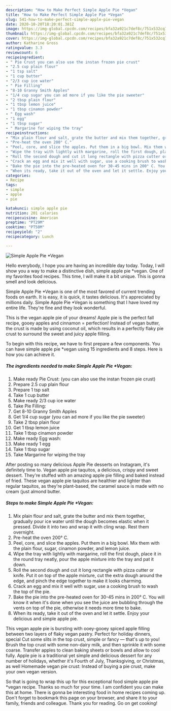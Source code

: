 ```yaml
---
description: "How to Make Perfect Simple Apple Pie *Vegan"
title: "How to Make Perfect Simple Apple Pie *Vegan"
slug: 541-how-to-make-perfect-simple-apple-pie-vegan
date: 2020-10-20T18:20:01.381Z
image: https://img-global.cpcdn.com/recipes/bfa32a921c7def8c/751x532cq70/simple-apple-pie-vegan-recipe-main-photo.jpg
thumbnail: https://img-global.cpcdn.com/recipes/bfa32a921c7def8c/751x532cq70/simple-apple-pie-vegan-recipe-main-photo.jpg
cover: https://img-global.cpcdn.com/recipes/bfa32a921c7def8c/751x532cq70/simple-apple-pie-vegan-recipe-main-photo.jpg
author: Katharine Gross
ratingvalue: 3.3
reviewcount: 6
recipeingredient:
- " Pie Crust you can also use the instan frozen pie crust"
- "2.5 cup plain flour"
- "1 tsp salt"
- "1 cup butter"
- "2/3 cup ice water"
- " Pie Filling"
- "8-10 Granny Smith Apples"
- "1/4 cup sugar you can ad more if you like the pie sweeter"
- "2 tbsp plain flour"
- "1 tbsp lemon juice"
- "1 tbsp cinamon powder"
- " Egg wash"
- "1 egg"
- "1 tbsp sugar"
- " Margarine for wiping the tray"
recipeinstructions:
- "Mix plain flour and salt, grate the butter and mix them together, gradually pour ice water until the dough becomes elastic when it pressed. Divide it into two and wrap it with cling wrap. Rest them overnight."
- "Pre-heat the oven 200° C."
- "Peel, core, and slice the apples. Put them in a big bowl. Mix them with the plain flour, sugar, cinamon powder, and lemon juice."
- "Wipe the tray with lightly with margarine, roll the first dough, place it in the round tray neatly, pour the apple mixture into the tray and pat it down."
- "Roll the second dough and cut it long rectangle with pizza cutter or knife. Put it on top of the apple mixture, cut the extra dough around the edge, and pinch the edge together to make it looks charming."
- "Crack an egg and mix it well with sugar, use a cooking brush to wash the top of the pie."
- "Bake the pie into the pre-heated oven for 30-45 mins in 200° C. You will know it when it&#39;s done when you see the juice are bubbling through the vents on top of the pie, otherwise it needs more time to bake."
- "When its ready, take it out of the oven and let it settle. Enjoy your delicious and simple apple pie."
categories:
- Recipe
tags:
- simple
- apple
- pie

katakunci: simple apple pie 
nutrition: 201 calories
recipecuisine: American
preptime: "PT29M"
cooktime: "PT50M"
recipeyield: "2"
recipecategory: Lunch

---
```



![Simple Apple Pie *Vegan](https://img-global.cpcdn.com/recipes/bfa32a921c7def8c/751x532cq70/simple-apple-pie-vegan-recipe-main-photo.jpg)

Hello everybody, I hope you are having an incredible day today. Today, I will show you a way to make a distinctive dish, simple apple pie *vegan. One of my favorites food recipes. This time, I will make it a bit unique. This is gonna smell and look delicious.

Simple Apple Pie *Vegan is one of the most favored of current trending foods on earth. It is easy, it is quick, it tastes delicious. It's appreciated by millions daily. Simple Apple Pie *Vegan is something that I have loved my entire life. They're fine and they look wonderful.

This is the vegan apple pie of your dreams! Apple pie is the perfect fall recipe, gooey apples and cinnamon = perfection! Instead of vegan butter, the crust is made by using coconut oil, which results in a perfectly flaky pie crust to surround the sweet and juicy apple filling.


To begin with this recipe, we have to first prepare a few components. You can have simple apple pie *vegan using 15 ingredients and 8 steps. Here is how you can achieve it.

<!--inarticleads1-->

##### The ingredients needed to make Simple Apple Pie *Vegan:

1. Make ready  Pie Crust: (you can also use the instan frozen pie crust)
1. Prepare 2.5 cup plain flour
1. Prepare 1 tsp salt
1. Take 1 cup butter
1. Make ready 2/3 cup ice water
1. Take  Pie Filling:
1. Get 8-10 Granny Smith Apples
1. Get 1/4 cup sugar (you can ad more if you like the pie sweeter)
1. Take 2 tbsp plain flour
1. Get 1 tbsp lemon juice
1. Take 1 tbsp cinamon powder
1. Make ready  Egg wash:
1. Make ready 1 egg
1. Take 1 tbsp sugar
1. Take  Margarine for wiping the tray


After posting so many delicious Apple Pie desserts on Instagram, it&#39;s definitely time to. Vegan apple pie taquitos, a delicious, crispy and sweet dessert. They&#39;re stuffed with an amazing apple pie filling and baked instead of fried. These vegan apple pie taquitos are healthier and lighter than regular taquitos, as they&#39;re plant-based, the caramel sauce is made with no cream (just almond butter. 

<!--inarticleads2-->

##### Steps to make Simple Apple Pie *Vegan:

1. Mix plain flour and salt, grate the butter and mix them together, gradually pour ice water until the dough becomes elastic when it pressed. Divide it into two and wrap it with cling wrap. Rest them overnight.
1. Pre-heat the oven 200° C.
1. Peel, core, and slice the apples. Put them in a big bowl. Mix them with the plain flour, sugar, cinamon powder, and lemon juice.
1. Wipe the tray with lightly with margarine, roll the first dough, place it in the round tray neatly, pour the apple mixture into the tray and pat it down.
1. Roll the second dough and cut it long rectangle with pizza cutter or knife. Put it on top of the apple mixture, cut the extra dough around the edge, and pinch the edge together to make it looks charming.
1. Crack an egg and mix it well with sugar, use a cooking brush to wash the top of the pie.
1. Bake the pie into the pre-heated oven for 30-45 mins in 200° C. You will know it when it&#39;s done when you see the juice are bubbling through the vents on top of the pie, otherwise it needs more time to bake.
1. When its ready, take it out of the oven and let it settle. Enjoy your delicious and simple apple pie.


This vegan apple pie is bursting with ooey-gooey spiced apple filling between two layers of flaky vegan pastry. Perfect for holiday dinners, special Cut some slits in the top crust, simple or fancy — that&#39;s up to you! Brush the top crust with some non-dairy milk, and then sprinkle it with some coarse. Transfer apples to clean baking sheets or bowls and allow to cool fully. Apple pie is a traditional yet simple and delicious dessert for any number of holidays, whether it&#39;s Fourth of July, Thanksgiving, or Christmas, as well Homemade vegan pie crust: Instead of buying a pie crust, make your own vegan version. 

So that is going to wrap this up for this exceptional food simple apple pie *vegan recipe. Thanks so much for your time. I am confident you can make this at home. There is gonna be interesting food in home recipes coming up. Don't forget to bookmark this page on your browser, and share it to your family, friends and colleague. Thank you for reading. Go on get cooking!

